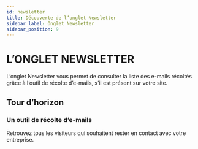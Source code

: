 ```yaml
---
id: newsletter
title: Découverte de l’onglet Newsletter
sidebar_label: Onglet Newsletter
sidebar_position: 9
---
```


# L’ONGLET NEWSLETTER

L’onglet Newsletter vous permet de consulter la liste des e-mails récoltés grâce à l’outil de récolte d’e-mails, s’il est présent sur votre site.

## Tour d’horizon

### Un outil de récolte d’e-mails

Retrouvez tous les visiteurs qui souhaitent rester en contact avec votre entreprise.
